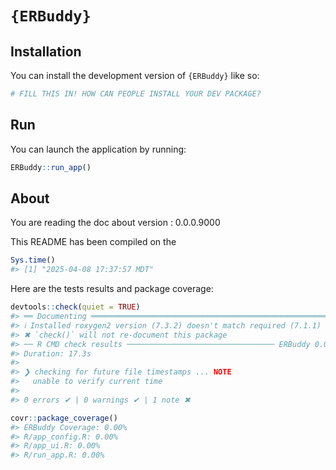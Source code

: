 
<!-- README.md is generated from README.Rmd. Please edit that file -->

# `{ERBuddy}`

<!-- badges: start -->
<!-- badges: end -->

## Installation

You can install the development version of `{ERBuddy}` like so:

``` r
# FILL THIS IN! HOW CAN PEOPLE INSTALL YOUR DEV PACKAGE?
```

## Run

You can launch the application by running:

``` r
ERBuddy::run_app()
```

## About

You are reading the doc about version : 0.0.0.9000

This README has been compiled on the

``` r
Sys.time()
#> [1] "2025-04-08 17:37:57 MDT"
```

Here are the tests results and package coverage:

``` r
devtools::check(quiet = TRUE)
#> ══ Documenting ═════════════════════════════════════════════════════════════════
#> ℹ Installed roxygen2 version (7.3.2) doesn't match required (7.1.1)
#> ✖ `check()` will not re-document this package
#> ── R CMD check results ───────────────────────────────── ERBuddy 0.0.0.9000 ────
#> Duration: 17.3s
#> 
#> ❯ checking for future file timestamps ... NOTE
#>   unable to verify current time
#> 
#> 0 errors ✔ | 0 warnings ✔ | 1 note ✖
```

``` r
covr::package_coverage()
#> ERBuddy Coverage: 0.00%
#> R/app_config.R: 0.00%
#> R/app_ui.R: 0.00%
#> R/run_app.R: 0.00%
```
